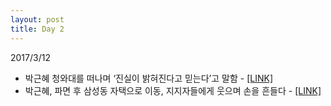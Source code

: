 ```yaml
---
layout: post
title: Day 2
---
```

2017/3/12


- 박근혜 청와대를 떠나며 ‘진실이 밝혀진다고 믿는다’고 말함 - [[LINK]](http://news.khan.co.kr/kh_news/khan_art_view_test.html?artid=201703122246015&code=940100)
- 박근혜, 파면 후 삼성동 자택으로 이동, 지지자들에게 웃으며 손을 흔들다 - [[LINK]](http://news.khan.co.kr/kh_news/khan_art_view_test.html?artid=201703122243025&code=940100)
